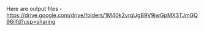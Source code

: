 Here are output files - https://drive.google.com/drive/folders/1M40k2vrqUgB9V9jwGpMX3TJmGQ96iIfd?usp=sharing
